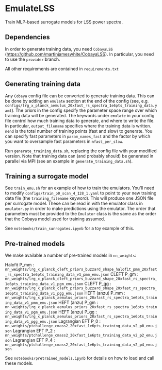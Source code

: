 # EmulateLSS
Train MLP-based surrogate models for LSS power spectra.

## Dependencies
In order to generate training data, you need `CobayaLSS` (https://github.com/martinjameswhite/CobayaLSS). In particular, you need to use the `provider` branch.

All other requirements are contained in `requirements.txt`

## Generating training data

Any `Cobaya` config file can be converted to generate training data. This can be done by adding an `emulate` section at the end of the config (see, e.g. `configs/lrg_x_planck_aemulus_20xfast_rs_spectra_1e6pts_training_data.yaml`).
The priors in the config specify the parameter space range over which training data will be generated.
The keywords under `emulate` in your config file control how much training data to generate, and where to write the file. In particular, `output_filename` specifies where the training data is written. `nend` is the total number of training points (fast and slow) to generate. You can specify fast parameters in `param_names_fast` and the factor by which you want to oversample fast parameters in `nfast_per_slow`.

Run `generate_training_data.sh`, replacing the config file with your modified version. Note that training data can (and probably should) be generated in parallel via MPI (see an example in `generate_training_data.sh`).

## Training a surrogate model

See `train_emu.sh` for an example of how to train the emulators. You'll need to modify `configs/train_p0_scan_4_128_1.yaml` to point to your new training data file (the `training_filename` keyword). 
This will produce one JSON file per surrogate model. These can be read in with the emulator class in `emulator.py` in order to make predictions using the emulator. The order that parameters must be provided to the `Emulator` class is the same as the order that the Cobaya model used for training assumed.

See `notebooks/train_surrogates.ipynb` for a toy example of this.

## Pre-trained models

We make available a number of pre-trained models in `nn_weights`:

Halofit P_mm : `nn_weights/lrg_x_planck_cleft_priors_buzzard_shape_halofit_pmm_20xfast_rs_spectra_1e6pts_training_data_v1_pmm_emu.json`
CLEFT P_gm : `nn_weights/lrg_x_planck_cleft_priors_buzzard_shape_20xfast_rs_spectra_1e6pts_training_data_v1_pgm_emu.json`
CLEFT P_gg : `nn_weights/lrg_x_planck_cleft_priors_buzzard_shape_20xfast_rs_spectra_1e6pts_training_data_v1_pgg_emu.json`
HEFT (anzu) P_mm : `nn_weights/lrg_x_planck_aemulus_priors_20xfast_rs_spectra_1e6pts_training_data_v1_pmm_emu.json`
HEFT (anzu) P_gm : `nn_weights/lrg_x_planck_aemulus_priors_20xfast_rs_spectra_1e6pts_training_data_v1_pgm_emu.json`
HEFT (anzu) P_gg : `nn_weights/lrg_x_planck_aemulus_priors_20xfast_rs_spectra_1e6pts_training_data_v1_pgg_emu.json`
Lagrangian EFT P_0 : `nn_weights/ptchallenge_cmass2_20xfast_1e6pts_training_data_v2_p0_emu.json`
Lagrangian EFT P_2 : `nn_weights/ptchallenge_cmass2_20xfast_1e6pts_training_data_v2_p2_emu.json`
Lagrangian EFT P_4 : `nn_weights/ptchallenge_cmass2_20xfast_1e6pts_training_data_v2_p4_emu.json`

See `notebooks/pretrained_models.ipynb` for details on how to load and call these models.
